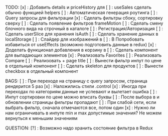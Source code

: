 TODO:
[х] : Добавить details и priceHistory для <Products/>
[ ] : useSales сделать обычно функцией helpers
[ ] : Автоматическая генерация роутинга
[ ] : Query запросы для фильтрации
[x] : Сделать фильтры сбоку, сортировку сверху
[ ] : Сделать появление фильтров frameMotion
[ ] : Сделать смену блочного вида на строчный в каталоге
[ ] : Регистрация/Авторизация
[ ] : Сделать userSlice для хранения isAuth
[ ] : Сделать хранение данных в localStorage
[ ] : Слайдер для изображений в <Product/>
[ ] : В <Product/> Попробовать избавиться от useEffects (возможно подготовить данные в redux)
[x] : Доделать функционал добавления в корзину в <Product/>
[ ] : Сделать компонент для выпадающих элементов
[x] : Реализовать Favorites
[ ] : Реализовать Compare
[ ] : Реализовать <Breadcrumbs/> + page title
[ ] : Вынести фильтр инпут по цене в отдельный компонент
[ ] : Сделать skeleton для продуктов
[ ] : <CatalogFilters/> Вынести checkbox в отдельный компонент

BAGS:
[ ] : При переходе на страницу с query запросом, страница рендерится 5 раз
[x] : Наложились стили .control
[x] : Иногда при переходах по категориям данные не успевают и вылетает ошибка
[ ] : Инпут сортировки по цене можно вписать буквы
[ ] : После выбора в <CatalogFilters/> и обновлении страницы фильтры пропадают
[ ] : При слабой сети, если выбрать фильтр, сначала отмечаются все, потом один
[x] : Нужно ли нам ограничивать в инпуте min и max допустимые значения? Не можем вернуться к меньшим значениям

QUESTION: 
[?] : Возможно надо хранить состояние фильтра в Redux